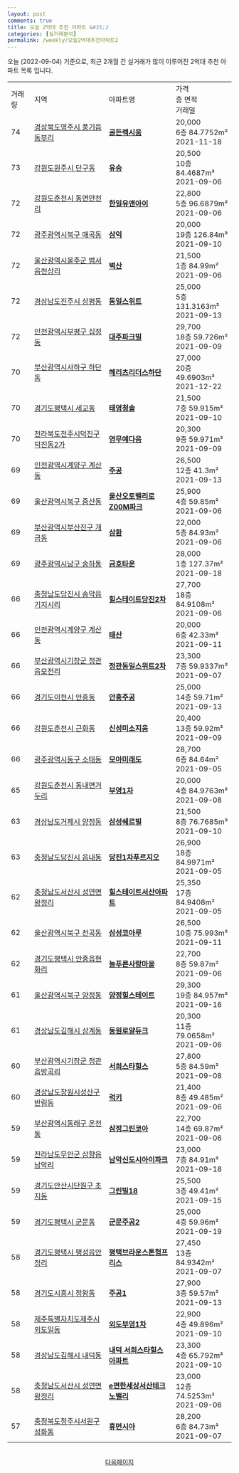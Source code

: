 ```yaml
---
layout: post
comments: true
title: 오늘 2억대 추천 아파트 &#35;2
categories: [실거래분석]
permalink: /weekly/오늘2억대추천아파트2
---
```


오늘 (2022-09-04) 기준으로, 최근 2개월 간 실거래가 많이 이루어진 2억대 추천 아파트 목록 입니다.

<table class="sortable">
  <tr>
    <td>거래량</td>
    <td>지역</td>
    <td>아파트명</td>
    <td>가격<br>층 면적<br>거래일</td>
  </tr>

  <tr class="item">
    <td>74</td>
    <td><a href="/apt/경상북도영주시풍기읍동부리">경상북도영주시 풍기읍동부리</a></td>
    <td style="font-weight: bold;"><a href="/apt/경상북도영주시풍기읍동부리골든렉시움">골든렉시움</a></td>
    <td>20,000<br>6층  84.7752m²<br>2021-11-18</td>
  </tr>

  <tr class="item">
    <td>73</td>
    <td><a href="/apt/강원도원주시단구동">강원도원주시 단구동</a></td>
    <td style="font-weight: bold;"><a href="/apt/강원도원주시단구동유승">유승</a></td>
    <td>20,500<br>10층  84.4687m²<br>2021-09-06</td>
  </tr>

  <tr class="item">
    <td>72</td>
    <td><a href="/apt/강원도춘천시동면만천리">강원도춘천시 동면만천리</a></td>
    <td style="font-weight: bold;"><a href="/apt/강원도춘천시동면만천리한일유앤아이">한일유앤아이</a></td>
    <td>22,800<br>5층  96.6879m²<br>2021-09-06</td>
  </tr>

  <tr class="item">
    <td>72</td>
    <td><a href="/apt/광주광역시북구매곡동">광주광역시북구 매곡동</a></td>
    <td style="font-weight: bold;"><a href="/apt/광주광역시북구매곡동삼익">삼익</a></td>
    <td>20,000<br>19층  126.84m²<br>2021-09-10</td>
  </tr>

  <tr class="item">
    <td>72</td>
    <td><a href="/apt/울산광역시울주군범서읍천상리">울산광역시울주군 범서읍천상리</a></td>
    <td style="font-weight: bold;"><a href="/apt/울산광역시울주군범서읍천상리벽산">벽산</a></td>
    <td>21,500<br>1층  84.99m²<br>2021-09-06</td>
  </tr>

  <tr class="item">
    <td>72</td>
    <td><a href="/apt/경상남도진주시상평동">경상남도진주시 상평동</a></td>
    <td style="font-weight: bold;"><a href="/apt/경상남도진주시상평동동일스위트">동일스위트</a></td>
    <td>25,000<br>5층  131.3163m²<br>2021-09-13</td>
  </tr>

  <tr class="item">
    <td>72</td>
    <td><a href="/apt/인천광역시부평구십정동">인천광역시부평구 십정동</a></td>
    <td style="font-weight: bold;"><a href="/apt/인천광역시부평구십정동대주파크빌">대주파크빌</a></td>
    <td>29,700<br>18층  59.726m²<br>2021-09-09</td>
  </tr>

  <tr class="item">
    <td>70</td>
    <td><a href="/apt/부산광역시사하구하단동">부산광역시사하구 하단동</a></td>
    <td style="font-weight: bold;"><a href="/apt/부산광역시사하구하단동헤리츠리더스하단">헤리츠리더스하단</a></td>
    <td>27,000<br>20층  49.6903m²<br>2021-12-22</td>
  </tr>

  <tr class="item">
    <td>70</td>
    <td><a href="/apt/경기도평택시세교동">경기도평택시 세교동</a></td>
    <td style="font-weight: bold;"><a href="/apt/경기도평택시세교동태영청솔">태영청솔</a></td>
    <td>21,500<br>7층  59.915m²<br>2021-09-10</td>
  </tr>

  <tr class="item">
    <td>70</td>
    <td><a href="/apt/전라북도전주시덕진구덕진동2가">전라북도전주시덕진구 덕진동2가</a></td>
    <td style="font-weight: bold;"><a href="/apt/전라북도전주시덕진구덕진동2가영무예다음">영무예다음</a></td>
    <td>20,300<br>9층  59.971m²<br>2021-09-09</td>
  </tr>

  <tr class="item">
    <td>69</td>
    <td><a href="/apt/인천광역시계양구계산동">인천광역시계양구 계산동</a></td>
    <td style="font-weight: bold;"><a href="/apt/인천광역시계양구계산동주공">주공</a></td>
    <td>26,500<br>12층  41.3m²<br>2021-09-13</td>
  </tr>

  <tr class="item">
    <td>69</td>
    <td><a href="/apt/울산광역시북구중산동">울산광역시북구 중산동</a></td>
    <td style="font-weight: bold;"><a href="/apt/울산광역시북구중산동울산오토밸리로Z00M파크">울산오토밸리로Z00M파크</a></td>
    <td>25,900<br>4층  59.85m²<br>2021-09-06</td>
  </tr>

  <tr class="item">
    <td>69</td>
    <td><a href="/apt/부산광역시부산진구개금동">부산광역시부산진구 개금동</a></td>
    <td style="font-weight: bold;"><a href="/apt/부산광역시부산진구개금동삼환">삼환</a></td>
    <td>22,000<br>5층  84.93m²<br>2021-09-06</td>
  </tr>

  <tr class="item">
    <td>69</td>
    <td><a href="/apt/광주광역시남구송하동">광주광역시남구 송하동</a></td>
    <td style="font-weight: bold;"><a href="/apt/광주광역시남구송하동금호타운">금호타운</a></td>
    <td>28,000<br>1층  127.37m²<br>2021-09-18</td>
  </tr>

  <tr class="item">
    <td>66</td>
    <td><a href="/apt/충청남도당진시송악읍기지시리">충청남도당진시 송악읍기지시리</a></td>
    <td style="font-weight: bold;"><a href="/apt/충청남도당진시송악읍기지시리힐스테이트당진2차">힐스테이트당진2차</a></td>
    <td>27,700<br>18층  84.9108m²<br>2021-09-06</td>
  </tr>

  <tr class="item">
    <td>66</td>
    <td><a href="/apt/인천광역시계양구계산동">인천광역시계양구 계산동</a></td>
    <td style="font-weight: bold;"><a href="/apt/인천광역시계양구계산동태산">태산</a></td>
    <td>20,000<br>6층  42.33m²<br>2021-09-11</td>
  </tr>

  <tr class="item">
    <td>66</td>
    <td><a href="/apt/부산광역시기장군정관읍모전리">부산광역시기장군 정관읍모전리</a></td>
    <td style="font-weight: bold;"><a href="/apt/부산광역시기장군정관읍모전리정관동일스위트2차">정관동일스위트2차</a></td>
    <td>23,300<br>7층  59.9337m²<br>2021-09-07</td>
  </tr>

  <tr class="item">
    <td>66</td>
    <td><a href="/apt/경기도이천시안흥동">경기도이천시 안흥동</a></td>
    <td style="font-weight: bold;"><a href="/apt/경기도이천시안흥동안흥주공">안흥주공</a></td>
    <td>25,000<br>14층  59.71m²<br>2021-09-13</td>
  </tr>

  <tr class="item">
    <td>66</td>
    <td><a href="/apt/강원도춘천시근화동">강원도춘천시 근화동</a></td>
    <td style="font-weight: bold;"><a href="/apt/강원도춘천시근화동신성미소지움">신성미소지움</a></td>
    <td>20,400<br>13층  59.92m²<br>2021-09-09</td>
  </tr>

  <tr class="item">
    <td>66</td>
    <td><a href="/apt/광주광역시동구소태동">광주광역시동구 소태동</a></td>
    <td style="font-weight: bold;"><a href="/apt/광주광역시동구소태동모아미래도">모아미래도</a></td>
    <td>28,700<br>6층  84.64m²<br>2021-09-05</td>
  </tr>

  <tr class="item">
    <td>65</td>
    <td><a href="/apt/강원도춘천시동내면거두리">강원도춘천시 동내면거두리</a></td>
    <td style="font-weight: bold;"><a href="/apt/강원도춘천시동내면거두리부영1차">부영1차</a></td>
    <td>20,000<br>4층  84.9763m²<br>2021-09-08</td>
  </tr>

  <tr class="item">
    <td>63</td>
    <td><a href="/apt/경상남도거제시양정동">경상남도거제시 양정동</a></td>
    <td style="font-weight: bold;"><a href="/apt/경상남도거제시양정동삼성쉐르빌">삼성쉐르빌</a></td>
    <td>21,500<br>8층  76.7685m²<br>2021-09-10</td>
  </tr>

  <tr class="item">
    <td>63</td>
    <td><a href="/apt/충청남도당진시읍내동">충청남도당진시 읍내동</a></td>
    <td style="font-weight: bold;"><a href="/apt/충청남도당진시읍내동당진1차푸르지오">당진1차푸르지오</a></td>
    <td>26,900<br>18층  84.9971m²<br>2021-09-05</td>
  </tr>

  <tr class="item">
    <td>62</td>
    <td><a href="/apt/충청남도서산시성연면왕정리">충청남도서산시 성연면왕정리</a></td>
    <td style="font-weight: bold;"><a href="/apt/충청남도서산시성연면왕정리힐스테이트서산아파트">힐스테이트서산아파트</a></td>
    <td>25,350<br>17층  84.9408m²<br>2021-09-05</td>
  </tr>

  <tr class="item">
    <td>62</td>
    <td><a href="/apt/울산광역시북구천곡동">울산광역시북구 천곡동</a></td>
    <td style="font-weight: bold;"><a href="/apt/울산광역시북구천곡동삼성코아루">삼성코아루</a></td>
    <td>26,500<br>10층  75.993m²<br>2021-09-11</td>
  </tr>

  <tr class="item">
    <td>62</td>
    <td><a href="/apt/경기도평택시안중읍현화리">경기도평택시 안중읍현화리</a></td>
    <td style="font-weight: bold;"><a href="/apt/경기도평택시안중읍현화리늘푸른사랑마을">늘푸른사랑마을</a></td>
    <td>22,700<br>8층  59.87m²<br>2021-09-06</td>
  </tr>

  <tr class="item">
    <td>61</td>
    <td><a href="/apt/울산광역시북구양정동">울산광역시북구 양정동</a></td>
    <td style="font-weight: bold;"><a href="/apt/울산광역시북구양정동양정힐스테이트">양정힐스테이트</a></td>
    <td>29,300<br>19층  84.957m²<br>2021-09-16</td>
  </tr>

  <tr class="item">
    <td>61</td>
    <td><a href="/apt/경상남도김해시삼계동">경상남도김해시 삼계동</a></td>
    <td style="font-weight: bold;"><a href="/apt/경상남도김해시삼계동동원로얄듀크">동원로얄듀크</a></td>
    <td>20,300<br>11층  79.0658m²<br>2021-09-06</td>
  </tr>

  <tr class="item">
    <td>60</td>
    <td><a href="/apt/부산광역시기장군정관읍방곡리">부산광역시기장군 정관읍방곡리</a></td>
    <td style="font-weight: bold;"><a href="/apt/부산광역시기장군정관읍방곡리서희스타힐스">서희스타힐스</a></td>
    <td>27,800<br>5층  84.59m²<br>2021-09-08</td>
  </tr>

  <tr class="item">
    <td>60</td>
    <td><a href="/apt/경상남도창원시성산구반림동">경상남도창원시성산구 반림동</a></td>
    <td style="font-weight: bold;"><a href="/apt/경상남도창원시성산구반림동럭키">럭키</a></td>
    <td>21,400<br>8층  49.485m²<br>2021-09-06</td>
  </tr>

  <tr class="item">
    <td>59</td>
    <td><a href="/apt/부산광역시동래구온천동">부산광역시동래구 온천동</a></td>
    <td style="font-weight: bold;"><a href="/apt/부산광역시동래구온천동삼정그린코아">삼정그린코아</a></td>
    <td>22,700<br>14층  69.87m²<br>2021-09-06</td>
  </tr>

  <tr class="item">
    <td>59</td>
    <td><a href="/apt/전라남도무안군삼향읍남악리">전라남도무안군 삼향읍남악리</a></td>
    <td style="font-weight: bold;"><a href="/apt/전라남도무안군삼향읍남악리남악신도시아이파크">남악신도시아이파크</a></td>
    <td>23,000<br>7층  84.91m²<br>2021-09-18</td>
  </tr>

  <tr class="item">
    <td>59</td>
    <td><a href="/apt/경기도안산시단원구초지동">경기도안산시단원구 초지동</a></td>
    <td style="font-weight: bold;"><a href="/apt/경기도안산시단원구초지동그린빌18">그린빌18</a></td>
    <td>25,500<br>3층  49.41m²<br>2021-09-15</td>
  </tr>

  <tr class="item">
    <td>59</td>
    <td><a href="/apt/경기도평택시군문동">경기도평택시 군문동</a></td>
    <td style="font-weight: bold;"><a href="/apt/경기도평택시군문동군문주공2">군문주공2</a></td>
    <td>25,000<br>4층  59.96m²<br>2021-09-19</td>
  </tr>

  <tr class="item">
    <td>58</td>
    <td><a href="/apt/경기도평택시팽성읍안정리">경기도평택시 팽성읍안정리</a></td>
    <td style="font-weight: bold;"><a href="/apt/경기도평택시팽성읍안정리평택브라운스톤험프리스">평택브라운스톤험프리스</a></td>
    <td>27,450<br>13층  84.9342m²<br>2021-09-07</td>
  </tr>

  <tr class="item">
    <td>58</td>
    <td><a href="/apt/경기도시흥시정왕동">경기도시흥시 정왕동</a></td>
    <td style="font-weight: bold;"><a href="/apt/경기도시흥시정왕동주공1">주공1</a></td>
    <td>27,900<br>3층  59.57m²<br>2021-09-13</td>
  </tr>

  <tr class="item">
    <td>58</td>
    <td><a href="/apt/제주특별자치도제주시외도일동">제주특별자치도제주시 외도일동</a></td>
    <td style="font-weight: bold;"><a href="/apt/제주특별자치도제주시외도일동외도부영1차">외도부영1차</a></td>
    <td>22,900<br>4층  49.896m²<br>2021-09-10</td>
  </tr>

  <tr class="item">
    <td>58</td>
    <td><a href="/apt/경상남도김해시내덕동">경상남도김해시 내덕동</a></td>
    <td style="font-weight: bold;"><a href="/apt/경상남도김해시내덕동내덕서희스타힐스아파트">내덕 서희스타힐스 아파트</a></td>
    <td>23,300<br>4층  65.792m²<br>2021-09-10</td>
  </tr>

  <tr class="item">
    <td>58</td>
    <td><a href="/apt/충청남도서산시성연면왕정리">충청남도서산시 성연면왕정리</a></td>
    <td style="font-weight: bold;"><a href="/apt/충청남도서산시성연면왕정리e편한세상서산테크노밸리">e편한세상서산테크노밸리</a></td>
    <td>23,000<br>12층  74.5253m²<br>2021-09-06</td>
  </tr>

  <tr class="item">
    <td>57</td>
    <td><a href="/apt/충청북도청주시서원구성화동">충청북도청주시서원구 성화동</a></td>
    <td style="font-weight: bold;"><a href="/apt/충청북도청주시서원구성화동휴먼시아">휴먼시아</a></td>
    <td>28,200<br>6층  84.73m²<br>2021-09-07</td>
  </tr>

  <tr>
      <script async src="https://pagead2.googlesyndication.com/pagead/js/adsbygoogle.js?client=ca-pub-3485438051770037"
          crossorigin="anonymous"></script>
      <ins class="adsbygoogle"
          style="display:block"
          data-ad-format="fluid"
          data-ad-layout-key="-fb+5w+4e-db+86"
          data-ad-client="ca-pub-3485438051770037"
          data-ad-slot="1827090281"></ins>
      <script>
          (adsbygoogle = window.adsbygoogle || []).push({});
      </script>
  </tr>
    
</table>

<br>
<center><a href="/weekly/오늘2억대추천아파트3">다음페이지</a></center>
<br><br>
